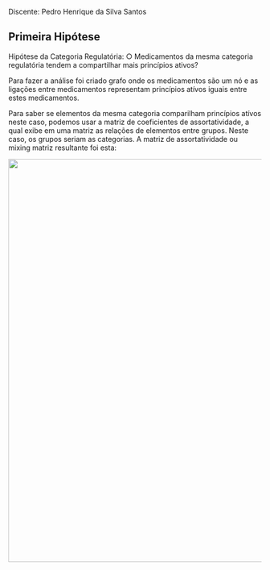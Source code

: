 Discente: Pedro Henrique da Silva Santos

## Primeira Hipótese 
Hipótese da Categoria Regulatória: ○ Medicamentos da mesma categoria regulatória tendem a compartilhar 
mais princípios ativos?

Para fazer a análise foi criado grafo onde os medicamentos são um nó e as ligações entre medicamentos representam princípios atívos iguais entre estes medicamentos.

Para saber se elementos da mesma categoria comparilham princípios atívos neste caso, podemos usar a matriz de coeficientes de assortatividade, a qual exibe em uma matriz as relações de elementos entre grupos. Neste caso, os grupos seriam as categorias.
A matriz de assortatividade ou mixing matriz resultante foi esta:

<center><img width="800" src="src/img/Mixing_Matrix.png"></center>

